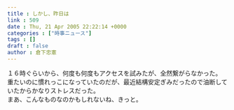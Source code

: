 ```yaml
---
title : しかし、昨日は
link : 509
date : Thu, 21 Apr 2005 22:22:14 +0000
categories : ["時事ニュース"]
tags : []
draft : false
author : 倉下忠憲
---
```


１６時ぐらいから、何度も何度もアクセスを試みたが、全然繋がらなかった。<BR>重たいのに慣れっこになっていたのだが、最近結構安定ぎみだったので油断していたからかなりストレスだった。<BR>まあ、こんなものなのかもしれないね、きっと。<br><br>
